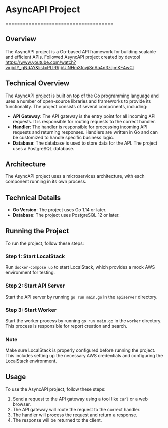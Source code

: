 


# AsyncAPI Project
=====================================

## Overview

The AsyncAPI project is a Go-based API framework for building scalable and efficient APIs.
Followed AsyncAPI project created by devtool https://www.youtube.com/watch?v=jjcIY_gNdAY&list=PLlRRjbUiNHm3fcvjiSnAa4n3zqmKF4wCl

## Technical Overview

The AsyncAPI project is built on top of the Go programming language and uses a number of open-source libraries and frameworks to provide its functionality. The project consists of several components, including:

* **API Gateway**: The API gateway is the entry point for all incoming API requests. It is responsible for routing requests to the correct handler.
* **Handler**: The handler is responsible for processing incoming API requests and returning responses. Handlers are written in Go and can be customized to handle specific business logic.
* **Database**: The database is used to store data for the API. The project uses a PostgreSQL database.

## Architecture

The AsyncAPI project uses a microservices architecture, with each component running in its own process.

## Technical Details

* **Go Version**: The project uses Go 1.14 or later.
* **Database**: The project uses PostgreSQL 12 or later.

## Running the Project

To run the project, follow these steps:

### Step 1: Start LocalStack

Run `docker-compose up` to start LocalStack, which provides a mock AWS environment for testing.

### Step 2: Start API Server

Start the API server by running `go run main.go` in the `apiserver` directory.

### Step 3: Start Worker

Start the worker process by running `go run main.go` in the `worker` directory. This process is responsible for report creation and search.

### Note

Make sure LocalStack is properly configured before running the project. This includes setting up the necessary AWS credentials and configuring the LocalStack environment.

## Usage

To use the AsyncAPI project, follow these steps:

1. Send a request to the API gateway using a tool like `curl` or a web browser.
2. The API gateway will route the request to the correct handler.
3. The handler will process the request and return a response.
4. The response will be returned to the client.
